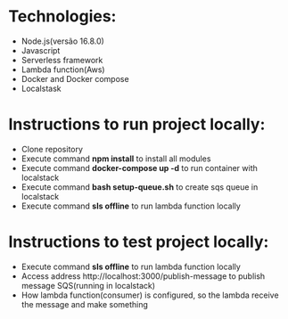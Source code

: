 Technologies:
===============

- Node.js(versão 16.8.0)
- Javascript 
- Serverless framework
- Lambda function(Aws)
- Docker and Docker compose
- Localstask


Instructions to run project locally:
======================================

- Clone repository
- Execute command **npm install** to install all modules
- Execute command **docker-compose up -d** to run container with localstack
- Execute command **bash setup-queue.sh** to create sqs queue in localstack
- Execute command **sls offline** to run lambda function locally


Instructions to test project locally:
=====================================

- Execute command **sls offline** to run lambda function locally
- Access address http://localhost:3000/publish-message to publish message SQS(running in localstack) 
- How lambda function(consumer) is configured, so the lambda receive the message and make something
